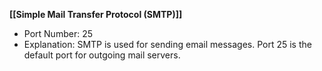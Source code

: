 **[[Simple Mail Transfer Protocol (SMTP)]]**
   - Port Number: 25
   - Explanation: SMTP is used for sending email messages. Port 25 is the default port for outgoing mail servers.